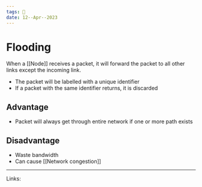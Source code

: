 ```yaml
---
tags: 🌱
date: 12--Apr--2023
---
```


# Flooding

When a [[Node]] receives a packet, it will forward the packet to all other links except the incoming link. 
- The packet will be labelled with a unique identifier
- If a packet with the same identifier returns, it is discarded

## Advantage
- Packet will always get through entire network if one or more path exists

## Disadvantage
- Waste bandwidth
- Can cause [[Network congestion]]

---
Links: 